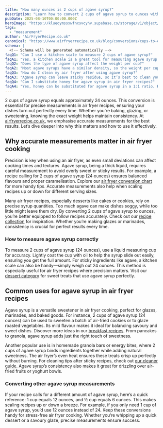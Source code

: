 ```yaml
---
title: "How many ounces is 2 cups of agave syrup?"
description: "Learn how to convert 2 cups of agave syrup to ounces with our easy guide. Perfect for air fryer recipes and precise baking measurements."
pubDate: 2025-08-10T00:00:00.000Z
heroImage: "https://klueoymssxwfnxsvcyhv.supabase.co/storage/v1/object/public/Shmucket/how-many-ounces-is-2-cups-of-agave-syrup.webp"
tags:
  - "measurement"
author: "AirFryerRecipe.co.uk"
canonical: "https://www.airfryerrecipe.co.uk/blog/conversions/cups-to-ounces/how-many-ounces-is-2-cups-of-agave-syrup"
schema: |
  <!-- Schema will be generated automatically -->
faqQ1: "Can I use a kitchen scale to measure 2 cups of agave syrup?"
faqA1: "Yes, a kitchen scale is a great tool for measuring agave syrup. Simply set it to ounces and pour until you reach 24 ounces (equivalent to 2 cups). This method is especially useful for sticky liquids like agave, ensuring accuracy without the mess."
faqQ2: "Does the type of agave syrup affect the weight per cup?"
faqA2: "Most agave syrups have a similar density, so the weight per cup remains consistent. However, darker agave syrups may be slightly thicker, but the difference in weight is minimal. For precision, stick to the standard 12 ounces per cup measurement."
faqQ3: "How do I clean my air fryer after using agave syrup?"
faqA3: "Agave syrup can leave sticky residue, so it’s best to clean your air fryer promptly. Wipe the basket with warm, soapy water, and use a non-abrasive sponge. For tough spots, our <a href=https://www.airfryerrecipe.co.uk/air-fryer-cleaner>cleaning guide</a> has more tips."
faqQ4: "Can I substitute honey for agave syrup in air fryer recipes?"
faqA4: "Yes, honey can be substituted for agave syrup in a 1:1 ratio. Keep in mind that honey is slightly thicker and sweeter, so you may need to adjust cooking times slightly. Check our <a href=https://www.airfryerrecipe.co.uk/recipes>recipe section</a> for honey-based ideas."
---
```

<p>2 cups of agave syrup equals approximately 24 ounces. This conversion is essential for precise measurements in air fryer recipes, ensuring your dishes turn out perfectly every time. Whether you're baking, glazing, or sweetening, knowing the exact weight helps maintain consistency. At <a href=https://www.airfryerrecipe.co.uk/>airfryerrecipe.co.uk</a>, we emphasise accurate measurements for the best results. Let’s dive deeper into why this matters and how to use it effectively.</p>  

<h2>Why accurate measurements matter in air fryer cooking</h2>  
<p>Precision is key when using an air fryer, as even small deviations can affect cooking times and textures. Agave syrup, being a thick liquid, requires careful measurement to avoid overly sweet or sticky results. For example, a recipe calling for 2 cups of agave syrup (24 ounces) ensures balanced flavours and proper caramelisation. Explore our <a href=https://www.airfryerrecipe.co.uk/air-fryer-conversion-chart>air fryer conversion chart</a> for more handy tips. Accurate measurements also help when scaling recipes up or down for different serving sizes.</p>  

<p>Many air fryer recipes, especially desserts like cakes or cookies, rely on precise syrup quantities. Too much agave can make dishes soggy, while too little might leave them dry. By converting 2 cups of agave syrup to ounces, you’re better equipped to follow recipes accurately. Check out our <a href=https://www.airfryerrecipe.co.uk/recipes>recipe collection</a> for inspiration. Whether you’re making glazes or marinades, consistency is crucial for perfect results every time.</p>  

<h3>How to measure agave syrup correctly</h3>  
<p>To measure 2 cups of agave syrup (24 ounces), use a liquid measuring cup for accuracy. Lightly coat the cup with oil to help the syrup slide out easily, ensuring you get the full amount. For sticky ingredients like agave, a kitchen scale can also be handy—simply weigh out 24 ounces. This method is especially useful for air fryer recipes where precision matters. Visit our <a href=https://www.airfryerrecipe.co.uk/recipe-category/dessert>dessert category</a> for sweet treats that use agave syrup perfectly.</p>  

<h2>Common uses for agave syrup in air fryer recipes</h2>  
<p>Agave syrup is a versatile sweetener in air fryer cooking, perfect for glazes, marinades, and baked goods. For instance, 2 cups of agave syrup (24 ounces) can be used to sweeten a batch of air-fried cookies or to glaze roasted vegetables. Its mild flavour makes it ideal for balancing savoury and sweet dishes. Discover more ideas in our <a href=https://www.airfryerrecipe.co.uk/recipe-category/breakfast>breakfast recipes</a>. From pancakes to granola, agave syrup adds just the right touch of sweetness.</p>  

<p>Another popular use is in homemade granola bars or energy bites, where 2 cups of agave syrup binds ingredients together while adding natural sweetness. The air fryer’s even heat ensures these treats crisp up perfectly without burning. For cleaning tips after sticky recipes, check out <a href=https://www.airfryerrecipe.co.uk/air-fryer-cleaner>our cleaner guide</a>. Agave syrup’s consistency also makes it great for drizzling over air-fried fruits or yoghurt bowls.</p>  

<h3>Converting other agave syrup measurements</h3>  
<p>If your recipe calls for a different amount of agave syrup, here’s a quick reference: 1 cup equals 12 ounces, and ½ cup equals 6 ounces. This makes scaling recipes up or down a breeze. For example, if you only need 1 cup of agave syrup, you’d use 12 ounces instead of 24. Keep these conversions handy for stress-free air fryer cooking. Whether you’re whipping up a quick dessert or a savoury glaze, precise measurements ensure success.</p>
